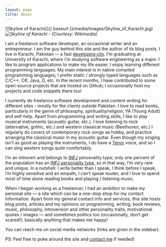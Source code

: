 ```yaml
---
layout: page
title: About
---
```


![Skyline of Karachi]({{ baseurl }}/media/images/Skyline_of_Karachi.jpg)
*![Skyline of Karachi - (Courtesy: Wikimedia)](url)*


I am a freelance software developer, an occasional writer and an entrepreneur. I am the guy behind this site and the author of its blog posts. I live in Karachi, Pakistan — a fast [developing city](http://en.wikipedia.org/wiki/Economy_of_Karachi). I’m graduating at University of Karachi, where I’m studying software engineering as a major. I like to program applications to make my life easier. I enjoy learning different programming languages. My main interest is in native compiled programming languages; I prefer static / strongly typed languages such as C/C++, C#, Java, D, etc. In the recent months, I have contributed to some open-source projects that are hosted on Github; I occasionally host my projects and code snippets there too!

I currently do freelance software development and content writing for different sites - mostly for the clients outside Pakistan. I love to read books, particularly in the genre of philosophy, spirituality/religion, YA (Young Adult) and self-help. Apart from programming and writing skills, I like to play musical instruments (acoustic guitar, etc.). I love listening to rock (alternative, gothic, etc.) and western classical music (Beethoven, etc.) I regularly do covers of contemporary rock songs as hobby, and practice arranging the classical music in my acoustic guitar. Even though my singing isn’t as good as playing the instruments, I do have a [Tenor](http://en.wikipedia.org/wiki/Tenor) voice, and so I can sing western songs quite comfortably.

I’m an introvert and belongs to [INFJ](http://en.wikipedia.org/wiki/INFJ) personality type; only one percent of the population has an [INFJ personality type](http://www.personalitypage.com/INFJ.html), so in that way, I’m very rare and unique. In a nutshell: I write better than I speak, I think before I speak, I’m highly sensitive and an empath, I can’t speak louder, and I love to spend most of time alone reading books and playing / listening music.

When I began working as a freelancer, I had an ambition to make my personal site — a site which can be a one-stop shop for my contact information. Apart from my general contact info and services, this site hosts blog posts, articles and my opinions on programming, writing, book reviews, music, philosophy, introversion and other personality traits, motivational quotes / images — and sometimes politics too (occasionally, don’t get scared!); basically anything that makes me happy!

You can reach me on social media networks (links are given in the sidebar).

PS: Feel free to poke around the site and [contact me](http://danyalzia.com/contact) if needed!


